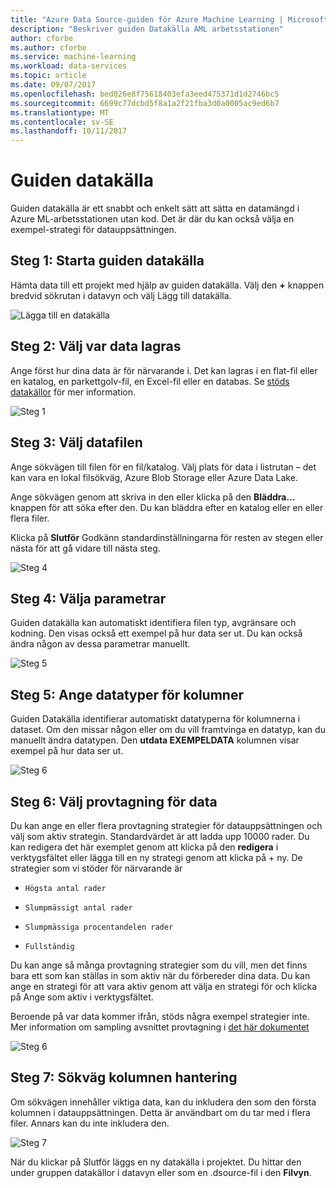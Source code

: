 ```yaml
---
title: "Azure Data Source-guiden för Azure Machine Learning | Microsoft Docs"
description: "Beskriver guiden Datakälla AML arbetsstationen"
author: cforbe
ms.author: cforbe
ms.service: machine-learning
ms.workload: data-services
ms.topic: article
ms.date: 09/07/2017
ms.openlocfilehash: bed026e8f75618403efa3eed475371d1d2746bc5
ms.sourcegitcommit: 6699c77dcbd5f8a1a2f21fba3d0a0005ac9ed6b7
ms.translationtype: MT
ms.contentlocale: sv-SE
ms.lasthandoff: 10/11/2017
---
```

# <a name="data-source-wizard"></a>Guiden datakälla #

Guiden datakälla är ett snabbt och enkelt sätt att sätta en datamängd i Azure ML-arbetsstationen utan kod. Det är där du kan också välja en exempel-strategi för datauppsättningen. 

## <a name="step-1-trigger-the-data-source-wizard"></a>Steg 1: Starta guiden datakälla ## 

Hämta data till ett projekt med hjälp av guiden datakälla. Välj den  **+**  knappen bredvid sökrutan i datavyn och välj Lägg till datakälla. 

![Lägga till en datakälla](media/data-source-wizard/add-data-source.png)

## <a name="step-2-select-where-data-is-stored"></a>Steg 2: Välj var data lagras ##
Ange först hur dina data är för närvarande i. Det kan lagras i en flat-fil eller en katalog, en parkettgolv-fil, en Excel-fil eller en databas. Se [stöds datakällor](data-prep-appendix2-supported-data-sources.md) för mer information.

![Steg 1](media/data-source-wizard/step1.png)

## <a name="step-3-select-data-file"></a>Steg 3: Välj datafilen ##
Ange sökvägen till filen för en fil/katalog. Välj plats för data i listrutan – det kan vara en lokal filsökväg, Azure Blob Storage eller Azure Data Lake. 

Ange sökvägen genom att skriva in den eller klicka på den **Bläddra...** knappen för att söka efter den. Du kan bläddra efter en katalog eller en eller flera filer.

Klicka på **Slutför** Godkänn standardinställningarna för resten av stegen eller nästa för att gå vidare till nästa steg.


![Steg 4](media/data-source-wizard/step2.png)

## <a name="step-4-choose-file-parameters"></a>Steg 4: Välja parametrar ##

Guiden datakälla kan automatiskt identifiera filen typ, avgränsare och kodning. Den visas också ett exempel på hur data ser ut. Du kan också ändra någon av dessa parametrar manuellt. 

![Steg 5](media/data-source-wizard/step3.png)

## <a name="step-5-set-data-types-for-columns"></a>Steg 5: Ange datatyper för kolumner ##

Guiden Datakälla identifierar automatiskt datatyperna för kolumnerna i dataset. Om den missar någon eller om du vill framtvinga en datatyp, kan du manuellt ändra datatypen. Den **utdata EXEMPELDATA** kolumnen visar exempel på hur data ser ut.

![Steg 6](media/data-source-wizard/step4.png)

## <a name="step-6-choose-sampling-strategy-for-data"></a>Steg 6: Välj provtagning för data ##

Du kan ange en eller flera provtagning strategier för datauppsättningen och välj som aktiv strategin. Standardvärdet är att ladda upp 10000 rader. Du kan redigera det här exemplet genom att klicka på den **redigera** i verktygsfältet eller lägga till en ny strategi genom att klicka på + ny. De strategier som vi stöder för närvarande är

-     Högsta antal rader
-     Slumpmässigt antal rader
-     Slumpmässiga procentandelen rader
-     Fullständig

Du kan ange så många provtagning strategier som du vill, men det finns bara ett som kan ställas in som aktiv när du förbereder dina data. Du kan ange en strategi för att vara aktiv genom att välja en strategi för och klicka på Ange som aktiv i verktygsfältet.

Beroende på var data kommer ifrån, stöds några exempel strategier inte. Mer information om sampling avsnittet provtagning i [det här dokumentet](data-prep-user-guide.md) 

![Steg 6](media/data-source-wizard/step5.png)

## <a name="step-7-path-column-handling"></a>Steg 7: Sökväg kolumnen hantering ##

Om sökvägen innehåller viktiga data, kan du inkludera den som den första kolumnen i datauppsättningen. Detta är användbart om du tar med i flera filer. Annars kan du inte inkludera den.

![Steg 7](media/data-source-wizard/step6.png)

När du klickar på Slutför läggs en ny datakälla i projektet. Du hittar den under gruppen datakällor i datavyn eller som en .dsource-fil i den **Filvyn**.
